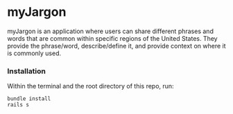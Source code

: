 # myJargon

myJargon is an application where users can share different phrases and words that are common within specific regions of the United States. They provide the phrase/word, describe/define it, and provide context on where it is commonly used.

### Installation 

Within the terminal and the root directory of this repo, run: 

```
bundle install
rails s
```